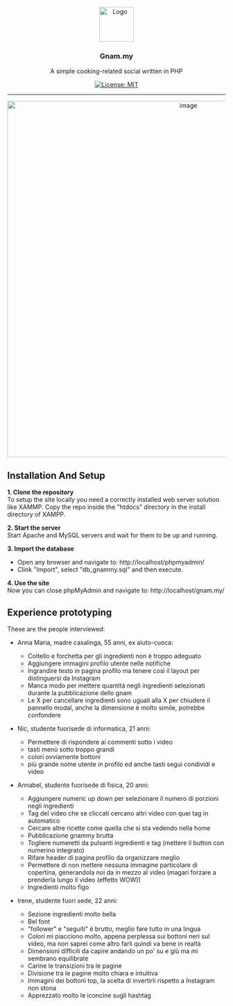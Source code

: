 <p align="center">
  <img src="https://raw.githubusercontent.com/piertv21/gnam.my/main/assets/favicon.png" alt="Logo" width="80" height="80">
  <h3 align="center">Gnam.my</h3>
  <p align="center">
    A simple cooking-related social written in PHP
  </p>
  <p align="center">
    <a href="https://en.wikipedia.org/wiki/MIT_License">
      <img src="https://img.shields.io/badge/License-MIT-blue.svg" alt="License: MIT">
    </a>
  </p>
</p>

<hr />

<p align="center">
<img width="820" alt="image" src="https://github.com/piertv21/gnam.my/assets/116550787/09c4adf5-184e-47d5-86b7-509d09ce4c37">
</p>

## Installation And Setup

**1. Clone the repository**<br />
To setup the site locally you need a correctly installed web server solution like XAMMP.
Copy the repo inside the "htdocs" directory in the install directory of XAMPP.

**2. Start the server**<br />
Start Apache and MySQL servers and wait for them to be up and running.

**3. Import the database**<br />
- Open any browser and navigate to: http://localhost/phpmyadmin/
- Clink "Import", select "db_gnammy.sql" and then execute.

**4. Use the site**<br />
Now you can close phpMyAdmin and navigate to: http://localhost/gnam.my/

## Experience prototyping
These are the people interviewed:
- Anna Maria, madre casalinga, 55 anni, ex aiuto-cuoca:
  - Coltello e forchetta per gli ingredienti non è troppo adeguato
  - Aggiungere immagini profilo utente nelle notifiche
  - Ingrandire testo in pagina profilo ma tenere così il layout per distinguersi da Instagram
  - Manca modo per mettere quantità negli ingredienti selezionati durante la pubblicazione dello gnam
  - Le X per cancellare ingredienti sono uguali alla X per chiudere il pannello modal, anche la dimensione è molto simile, potrebbe confondere

- Nic, studente fuorisede di informatica, 21 anni:
  - Permettere di rispondere ai commenti sotto i video
  - tasti menù sotto troppo grandi
  - colori ovviamente bottoni
  - più grande nome utente in profilo ed anche tasti segui condividi e video

- Annabel, studente fuorisede di fisica, 20 anni:
  - Aggiungere numeric up down per selezionare il numero di porzioni negli ingredienti
  - Tag del video che se cliccati cercano altri video con quei tag in automatico
  - Cercare altre ricette come quella che si sta vedendo nella home
  - Pubblicazione gnammy brutta
  - Togliere numeretti da pulsanti ingredienti e tag (mettere il button con numerino integrato)
  - Rifare header di pagina profilo da organizzare meglio
  - Permettere di non mettere nessuna immagine particolare di copertina, generandola noi da in mezzo al video (magari forzare a prenderla lungo il video (effetto WOW))
  - Ingredienti molto figo

- Irene, studente fuori sede, 22 anni:
  - Sezione ingredienti molto bella
  - Bel font
  - "follower" e "seguiti" è brutto, meglio fare tutto in una lingua
  - Colori mi piacciono molto, appena perplessa sui bottoni neri sul video, ma non saprei come altro farli quindi va bene in realtà
  - Dimensioni difficili da capire andando un po' su e giù ma mi sembrano equilibrate
  - Carine le transizioni tra le pagine
  - Divisione tra le pagine molto chiara e intuitiva
  - Immagini dei bottoni top, la scelta di invertirli rispetto a Instagram non stona
  - Apprezzato molto le iconcine sugli hashtag
